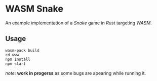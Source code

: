 # WASM Snake

An example implementation of a _Snake_ game in _Rust_ targeting _WASM_.

## Usage

```shell
wasm-pack build
cd www
npm install
npm start
```

_note_: **work in progerss** as some bugs are apearing while running it.